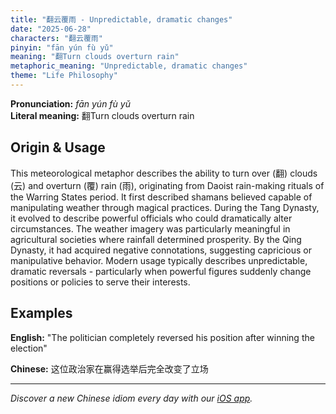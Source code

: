 ```yaml
---
title: "翻云覆雨 - Unpredictable, dramatic changes"
date: "2025-06-28"
characters: "翻云覆雨"
pinyin: "fān yún fù yǔ"
meaning: "翻Turn clouds overturn rain"
metaphoric_meaning: "Unpredictable, dramatic changes"
theme: "Life Philosophy"
---
```


**Pronunciation:** *fān yún fù yǔ*  
**Literal meaning:** 翻Turn clouds overturn rain

## Origin & Usage

This meteorological metaphor describes the ability to turn over (翻) clouds (云) and overturn (覆) rain (雨), originating from Daoist rain-making rituals of the Warring States period. It first described shamans believed capable of manipulating weather through magical practices. During the Tang Dynasty, it evolved to describe powerful officials who could dramatically alter circumstances. The weather imagery was particularly meaningful in agricultural societies where rainfall determined prosperity. By the Qing Dynasty, it had acquired negative connotations, suggesting capricious or manipulative behavior. Modern usage typically describes unpredictable, dramatic reversals - particularly when powerful figures suddenly change positions or policies to serve their interests.

## Examples

**English:** "The politician completely reversed his position after winning the election"

**Chinese:** 这位政治家在赢得选举后完全改变了立场

---

*Discover a new Chinese idiom every day with our [iOS app](https://apps.apple.com/us/app/daily-chinese-idioms/id6670238264).*
